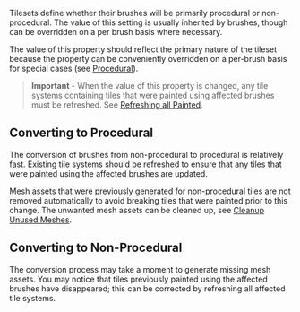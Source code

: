 Tilesets define whether their brushes will be primarily procedural or non-procedural. The
value of this setting is usually inherited by brushes, though can be overridden on a per
brush basis where necessary.

The value of this property should reflect the primary nature of the tileset because the
property can be conveniently overridden on a per-brush basis for special cases (see
[Procedural]).

>
> **Important** - When the value of this property is changed, any tile systems containing
> tiles that were painted using affected brushes must be refreshed. See [Refreshing all Painted].
>



## Converting to Procedural

The conversion of brushes from non-procedural to procedural is relatively fast. Existing
tile systems should be refreshed to ensure that any tiles that were painted using the
affected brushes are updated.

Mesh assets that were previously generated for non-procedural tiles are not removed
automatically to avoid breaking tiles that were painted prior to this change. The unwanted
mesh assets can be cleaned up, see [Cleanup Unused Meshes].



## Converting to Non-Procedural

The conversion process may take a moment to generate missing mesh assets. You may notice
that tiles previously painted using the affected brushes have disappeared; this can be
corrected by refreshing all affected tile systems.



[Cleanup Unused Meshes]: ./Cleanup-Unused-Meshes.md
[Procedural]: ./Tileset-Brush-Properties.md
[Refreshing all Painted]: ./Refreshing-all-Painted-Tiles.md
